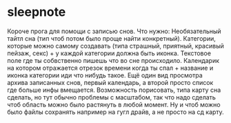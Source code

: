 # sleepnote
Короче прога для помощи с записью снов.
Что нужно:
Необязательный тайтл сна (тип чтоб потом было проще найти конкретный).
Категории, которые можно самому создавать (типа страшный, приятный, красивый пейзаж, секс) + у каждой категории должна быть иконка.
Текстовое поле где ты собвственно пишешь что во сне происходило.
Календарик на котором отражается отрезок времени когда ты спал + название и иконка категории иди что нибудь такое.
Ещё один вид просмотра архива записанных снов, первый календарь, а второй просто список где больше инфы вмещается.
Возможность порисовать, типа карту сна сделать, но тут обычно проблемы с масштабом, так что надо сделать чтоб область можно было растянуть в любой момент.
Ну и чтоб можно было файлы сохранять например на гугл драйв, а не просто на сд карту.

